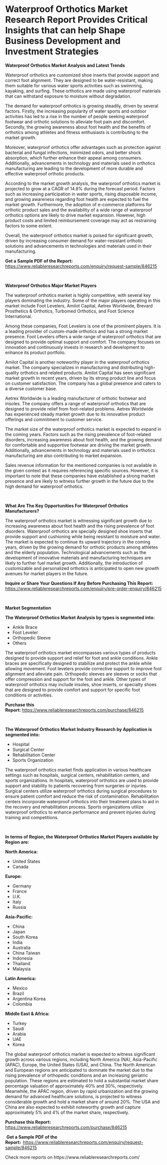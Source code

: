 <p><h1>Waterproof Orthotics Market Research Report Provides Critical Insights that can help Shape Business Development and Investment Strategies</h1></p><p><strong>Waterproof Orthotics Market Analysis and Latest Trends</strong></p>
<p><p>Waterproof orthotics are customized shoe inserts that provide support and correct foot alignment. They are designed to be water-resistant, making them suitable for various water sports activities such as swimming, kayaking, and surfing. These orthotics are made using waterproof materials that can withstand exposure to moisture without degradation.</p><p>The demand for waterproof orthotics is growing steadily, driven by several factors. Firstly, the increasing popularity of water sports and outdoor activities has led to a rise in the number of people seeking waterproof footwear and orthotic solutions to alleviate foot pain and discomfort. Secondly, the growing awareness about foot health and the benefits of orthotics among athletes and fitness enthusiasts is contributing to the market growth.</p><p>Moreover, waterproof orthotics offer advantages such as protection against bacterial and fungal infections, minimized odors, and better shock absorption, which further enhance their appeal among consumers. Additionally, advancements in technology and materials used in orthotics manufacturing are leading to the development of more durable and effective waterproof orthotic products.</p><p>According to the market growth analysis, the waterproof orthotics market is projected to grow at a CAGR of 14.8% during the forecast period. Factors such as increasing participation in water sports, rising disposable income, and growing awareness regarding foot health are expected to fuel the market growth. Furthermore, the adoption of e-commerce platforms for orthotic product sales and the availability of a wide range of waterproof orthotics options are likely to drive market expansion. However, high product costs and limited reimbursement coverage may act as restraining factors to some extent.</p><p>Overall, the waterproof orthotics market is poised for significant growth, driven by increasing consumer demand for water-resistant orthotic solutions and advancements in technologies and materials used in their manufacturing.</p></p>
<p><strong>Get a Sample PDF of the Report:&nbsp;</strong> <a href="https://www.reliableresearchreports.com/enquiry/request-sample/846215">https://www.reliableresearchreports.com/enquiry/request-sample/846215</a></p>
<p>&nbsp;</p>
<p><strong>Waterproof Orthotics Major Market Players</strong></p>
<p><p>The waterproof orthotics market is highly competitive, with several key players dominating the industry. Some of the major players operating in this market include Foot Levelers, Amilot Capital, Aetrex Worldwide, Brevard Prosthetics & Orthotics, Turbomed Orthotics, and Foot Science International.</p><p>Among these companies, Foot Levelers is one of the prominent players. It is a leading provider of custom-made orthotics and has a strong market presence. Foot Levelers offers a wide range of waterproof orthotics that are designed to provide optimal support and comfort. The company focuses on innovation and continuously invests in research and development to enhance its product portfolio. </p><p>Amilot Capital is another noteworthy player in the waterproof orthotics market. The company specializes in manufacturing and distributing high-quality orthotics and related products. Amilot Capital has seen significant market growth in recent years, driven by its strong product line and focus on customer satisfaction. The company has a global presence and caters to a diverse customer base.</p><p>Aetrex Worldwide is a leading manufacturer of orthotic footwear and insoles. The company offers a range of waterproof orthotics that are designed to provide relief from foot-related problems. Aetrex Worldwide has experienced steady market growth due to its innovative product offerings and commitment to customer service.</p><p>The market size of the waterproof orthotics market is expected to expand in the coming years. Factors such as the rising prevalence of foot-related disorders, increasing awareness about foot health, and the growing demand for comfortable and supportive footwear are driving the market growth. Additionally, advancements in technology and materials used in orthotics manufacturing are also contributing to market expansion.</p><p>Sales revenue information for the mentioned companies is not available in the given context as it requires referencing specific sources. However, it is important to note that these companies have established a strong market presence and are likely to witness further growth in the future due to the high demand for waterproof orthotics.</p></p>
<p>&nbsp;</p>
<p><strong>What Are The Key Opportunities For Waterproof Orthotics Manufacturers?</strong></p>
<p><p>The waterproof orthotics market is witnessing significant growth due to increasing awareness about foot health and the rising prevalence of foot disorders. Waterproof orthotics are specially designed shoe inserts that provide support and cushioning while being resistant to moisture and water. The market is expected to continue its upward trajectory in the coming years, driven by the growing demand for orthotic products among athletes and the elderly population. Technological advancements such as the development of innovative materials and manufacturing techniques are likely to further fuel market growth. Additionally, the introduction of customizable and personalized orthotics is anticipated to open new growth avenues for market players in the future.</p></p>
<p><strong>Inquire or Share Your Questions If Any Before Purchasing This Report:</strong> <a href="https://www.reliableresearchreports.com/enquiry/pre-order-enquiry/846215">https://www.reliableresearchreports.com/enquiry/pre-order-enquiry/846215</a></p>
<p>&nbsp;</p>
<p><strong>Market Segmentation</strong></p>
<p><strong>The Waterproof Orthotics Market Analysis by types is segmented into:</strong></p>
<p><ul><li>Ankle Brace</li><li>Foot Leveler</li><li>Orthopedic Sleeve</li><li>Others</li></ul></p>
<p><p>The waterproof orthotics market encompasses various types of products designed to provide support and relief for foot and ankle conditions. Ankle braces are specifically designed to stabilize and protect the ankle while allowing movement. Foot levelers provide corrective support to improve foot alignment and alleviate pain. Orthopedic sleeves are sleeves or socks that offer compression and support for the foot and ankle. Other types of waterproof orthotics may include insoles, shoe inserts, or specialty shoes that are designed to provide comfort and support for specific foot conditions or activities.</p></p>
<p><strong>Purchase this Report:&nbsp;</strong><a href="https://www.reliableresearchreports.com/purchase/846215">https://www.reliableresearchreports.com/purchase/846215</a></p>
<p>&nbsp;</p>
<p><strong>The Waterproof Orthotics Market Industry Research by Application is segmented into:</strong></p>
<p><ul><li>Hospital</li><li>Surgical Center</li><li>Rehabilitation Center</li><li>Sports Organization</li></ul></p>
<p><p>The waterproof orthotics market finds application in various healthcare settings such as hospitals, surgical centers, rehabilitation centers, and sports organizations. In hospitals, waterproof orthotics are used to provide support and stability to patients recovering from surgeries or injuries. Surgical centers utilize waterproof orthotics during surgical procedures to ensure patient comfort and reduce the risk of contamination. Rehabilitation centers incorporate waterproof orthotics into their treatment plans to aid in the recovery and rehabilitation process. Sports organizations utilize waterproof orthotics to enhance performance and prevent injuries during training and competitions.</p></p>
<p>&nbsp;</p>
<p><strong>In terms of Region, the Waterproof Orthotics Market Players available by Region are:</strong></p>
<p>
    <p> <strong> North America: </strong>
        <ul>
            <li>United States</li>
            <li>Canada</li>
        </ul>
        </p> 
    <p> <strong> Europe: </strong>
        <ul>
            <li>Germany</li>
            <li>France</li>
            <li>U.K.</li>
            <li>Italy</li>
            <li>Russia</li>
        </ul>
        </p> 
    <p> <strong> Asia-Pacific: </strong>
        <ul>
            <li>China</li>
            <li>Japan</li>
            <li>South Korea</li>
            <li>India</li>
            <li>Australia</li>
            <li>China Taiwan</li>
            <li>Indonesia</li>
            <li>Thailand</li>
            <li>Malaysia</li>
        </ul>
        </p> 
    <p> <strong> Latin America: </strong>
        <ul>
            <li>Mexico</li>
            <li>Brazil</li>
            <li>Argentina Korea</li>
            <li>Colombia</li>
        </ul>
        </p> 
    <p> <strong> Middle East & Africa: </strong>
        <ul>
            <li>Turkey</li>
            <li>Saudi</li>
            <li>Arabia</li>
            <li>UAE</li>
            <li>Korea</li>
        </ul>
    </p>
    </p>
<p><p>The global waterproof orthotics market is expected to witness significant growth across various regions, including North America (NA), Asia-Pacific (APAC), Europe, the United States (USA), and China. The North American and European regions are anticipated to dominate the market due to the rising prevalence of orthopedic conditions and an increasing geriatric population. These regions are estimated to hold a substantial market share percentage valuation of approximately 40% and 30%, respectively. Meanwhile, the APAC region, driven by rapid urbanization and the growing demand for advanced healthcare solutions, is projected to witness considerable growth and hold a market share of around 20%. The USA and China are also expected to exhibit noteworthy growth and capture approximately 5% and 4% of the market share, respectively.</p></p>
<p><strong>Purchase this Report: </strong><a href="https://www.reliableresearchreports.com/purchase/846215">https://www.reliableresearchreports.com/purchase/846215</a></p>
<p>&nbsp;<strong>Get a Sample PDF of the Report:&nbsp;&nbsp;</strong><a href="https://www.reliableresearchreports.com/enquiry/request-sample/846215">https://www.reliableresearchreports.com/enquiry/request-sample/846215</a></p>
<p><strong></strong></p>
<p>Check more reports on https://www.reliableresearchreports.com/</p>